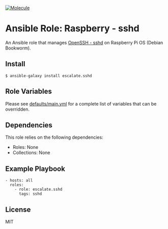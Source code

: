 [![Molecule](https://github.com/escalate/ansible-raspberry-sshd/actions/workflows/molecule.yml/badge.svg?branch=master&event=push)](https://github.com/escalate/ansible-raspberry-sshd/actions/workflows/molecule.yml)

# Ansible Role: Raspberry - sshd

An Ansible role that manages [OpenSSH - sshd](https://www.openssh.com) on Raspberry Pi OS (Debian Bookworm).

## Install

```
$ ansible-galaxy install escalate.sshd
```

## Role Variables

Please see [defaults/main.yml](https://github.com/escalate/ansible-raspberry-sshd/blob/master/defaults/main.yml) for a complete list of variables that can be overridden.

## Dependencies

This role relies on the following dependencies:

* Roles: None
* Collections: None

## Example Playbook

```
- hosts: all
  roles:
    - role: escalate.sshd
      tags: sshd
```

## License

MIT
